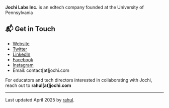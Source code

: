 **Jochi Labs Inc.** is an edtech company founded at the University of Pennsylvania

## 📬 Get in Touch

- [Website](www.jochi.com)
- [Twitter](www.x.com/usejochi)
- [LinkedIn](https://www.linkedin.com/company/jochi)
- [Facebook](https://www.facebook.com/usejochi/)
- [Instagram](https://www.instagram.com/jochi/)
- Email: contact[at]jochi.com

For educators and tech directors interested in collaborating with Jochi, reach out to **rahul[at]jochi.com**

---
Last updated April 2025 by [rahul](github.com/rnambs).
